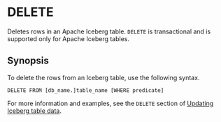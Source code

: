 # DELETE<a name="delete-statement"></a>

Deletes rows in an Apache Iceberg table\. `DELETE` is transactional and is supported only for Apache Iceberg tables\.

## Synopsis<a name="delete-statement-synopsis"></a>

To delete the rows from an Iceberg table, use the following syntax\.

```
DELETE FROM [db_name.]table_name [WHERE predicate]
```

For more information and examples, see the `DELETE` section of [Updating Iceberg table data](querying-iceberg-updating-iceberg-table-data.md)\.